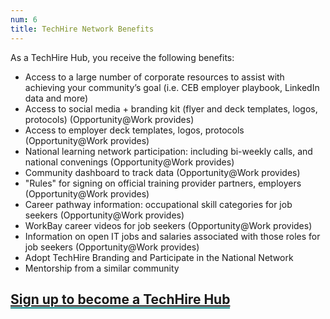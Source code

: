 ```yaml
---
num: 6
title: TechHire Network Benefits
---
```


As a TechHire Hub, you receive the following benefits:

- Access to a large number of corporate resources to assist with achieving your community’s goal (i.e. CEB employer playbook, LinkedIn data and more)
- Access to social media + branding kit (flyer and deck templates, logos, protocols) (Opportunity@Work provides)
- Access to employer deck templates, logos, protocols (Opportunity@Work provides)
- National learning network participation: including bi-weekly calls, and national convenings (Opportunity@Work provides)
- Community dashboard to track data (Opportunity@Work provides)
- "Rules" for signing on official training provider partners, employers (Opportunity@Work provides)
- Career pathway information: occupational skill categories for job seekers (Opportunity@Work provides)
- WorkBay career videos for job seekers (Opportunity@Work provides)
- Information on open IT jobs and salaries associated with those roles for job seekers (Opportunity@Work provides)
- Adopt TechHire Branding and Participate in the National Network
- Mentorship from a similar community

<h2>
  <a style="border-bottom: 2px solid teal;" href="https://qaz1.az1.qualtrics.com/SE/?SID=SV_d4pMF2qMQw5q1gh" target="_blank" title="Click to sign up">Sign up to become a TechHire Hub</a>
</h2>
